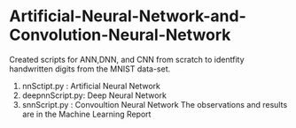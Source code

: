 # Artificial-Neural-Network-and-Convolution-Neural-Network

Created scripts for ANN,DNN, and CNN from scratch to identfity handwritten digits from the MNIST data-set.

1) nnSctipt.py : Artificial Neural Network
2) deepnnScript.py:  Deep Neural Network
3) snnScript.py : Convoultion Neural Network
The observations and results are in the Machine Learning Report
